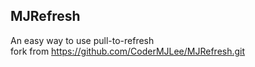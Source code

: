
## MJRefresh  
An easy way to use pull-to-refresh  
fork from https://github.com/CoderMJLee/MJRefresh.git  
